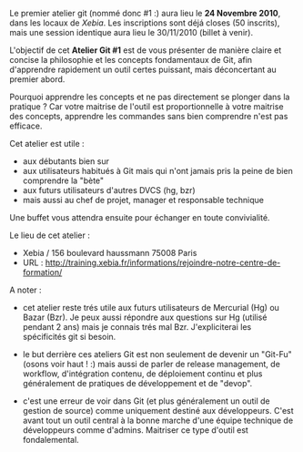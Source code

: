 <!-- 
.. link: 
.. description: 
.. tags: gitfr, atelier
.. date: 2010/10/30 2:50:00
.. title: Atelier #1 le 24/11/2010
.. slug: atelier-1-le-24-11-2010
-->

Le premier atelier git (nommé donc #1 :) aura lieu le **24 Novembre 2010**, dans les locaux de _Xebia_. Les inscriptions sont déjá closes (50 inscrits), mais une session identique aura lieu le 30/11/2010 (billet à venir).

L'objectif de cet **Atelier Git #1** est de vous présenter de manière claire et concise la philosophie et les concepts fondamentaux de Git, afin d'apprendre rapidement un outil certes puissant, mais déconcertant au premier abord.

Pourquoi apprendre les concepts et ne pas directement se plonger dans la pratique ? Car votre maitrise de l'outil est proportionnelle à votre maitrise des concepts, apprendre les commandes sans bien comprendre n'est pas efficace.

Cet atelier est utile :

- aux débutants bien sur
- aux utilisateurs habitués à Git mais qui n'ont jamais pris la peine de bien comprendre la "bète"
- aux futurs utilisateurs d'autres DVCS (hg, bzr)
- mais aussi au chef de projet, manager et responsable technique

Une buffet vous attendra ensuite pour échanger en toute convivialité.

Le lieu de cet atelier :

- Xebia / 156 boulevard haussmann 75008 Paris
- URL : http://training.xebia.fr/informations/rejoindre-notre-centre-de-formation/

A noter :

- cet atelier reste trés utile aux futurs utilisateurs de Mercurial (Hg) ou Bazar (Bzr). Je peux aussi répondre aux questions sur Hg (utilisé pendant 2 ans) mais je connais trés mal Bzr. J'expliciterai les spécificités git si besoin.

- le but derrière ces ateliers Git est non seulement de devenir un "Git-Fu" (osons voir haut ! :) mais aussi de parler de release management, de workflow, d'intégration contenu, de déploiement continu et plus généralement de pratiques de développement et de "devop".

- c'est une erreur de voir dans Git (et plus généralement un outil de gestion de source) comme uniquement destiné aux développeurs. C'est avant tout un outil central à la bonne marche d'une équipe technique de développeurs comme d'admins. Maitriser ce type d'outil est fondalemental.
